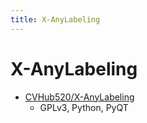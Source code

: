 ```yaml
---
title: X-AnyLabeling
---
```


# X-AnyLabeling

- [CVHub520/X-AnyLabeling](https://github.com/CVHub520/X-AnyLabeling)
  - GPLv3, Python, PyQT
